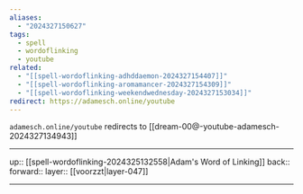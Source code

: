 ```yaml
---
aliases:
  - "2024327150627"
tags:
  - spell
  - wordoflinking
  - youtube
related:
  - "[[spell-wordoflinking-adhddaemon-2024327154407]]"
  - "[[spell-wordoflinking-aromamancer-2024327154309]]"
  - "[[spell-wordoflinking-weekendwednesday-2024327153034]]"
redirect: https://adamesch.online/youtube
---
```


`adamesch.online/youtube` redirects to [[dream-00@-youtube-adamesch-2024327134943]]

***

up:: [[spell-wordoflinking-2024325132558|Adam's Word of Linking]]
back:: 
forward:: 
layer:: [[voorzzt|layer-047]]

***
